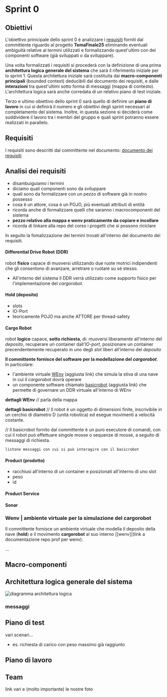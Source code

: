 # Sprint 0

## Obiettivi
L'obiettivo prinicipale dello sprint 0 è analizzare i [requisiti](../requisiti.md) forniti dal committente riguardo al progetto **TemaFinale25** eliminando eventuali ambiguità relative ai termini utilizzati e formalizzando quest'ultimi con dei componenti software (già sviluppati o da sviluppare). 

Una volta formalizzati i requisiti si procederà con la definizione di una prima **architettura logica generale del sistema** che sarà il riferimento iniziale per lo sprint 1. Questa architettura iniziale sarà costituita dai **macro-componenti principali** (bounded context) deducibili dal documento dei requisiti, e dalle **interazioni** tra quest'ultimi sotto forma di messaggi (mappa di contesto). L'architettura logica sarà anche corredata di un relativo piano di test iniziale.

Terzo e ultimo obiettivo dello sprint 0 sarà quello di definire un **piano di lavoro** in cui si definirà il numero e gli obiettivi degli sprint necessari al completamento del sistema. Inoltre, in questa sezione si deciderà come suddividere il lavoro tra i membri del gruppo e quali sprint potranno essere realizzati in parallelo.







## Requisiti
I requisiti sono descritti dal committente nel documento: [documento dei requisiti](../requisiti.md) 

## Analisi dei requisiti
- disambuiguiamo i termini 
- diciamo quali componenti sono da sviluppare
- quali sono da formalizzare con un pezzo di software già in nostro possesso
- cosa è un attore, cosa è un POJO, più eventuali attributi di entità
- ricorda anche di formalizzare quelli che saranno i macrocomponenti del sistema
- **pezzo relativo alla mappa e wenv praticamente da copiare e incollare**
- ricorda di linkare alla repo del corso i progetti che si possono riciclare


In seguito la fomalizzazione dei termini trovati all'interno del documento dei requisiti.


#### Differential Drive Robot (DDR)
robot **fisico** capace di muoversi utilizzando due ruote motrici indipendenti che gli consentono di avanzare, arretrare o ruotare su sé stesso. 
- All'interno del sistema il DDR verrà utilizzato come supporto fisico per l'implementazione del _cargorobot_.


#### Hold (deposito)
- slots
- IO-Port
- teoricamente POJO ma anche ATTORE per thread-safety


#### Cargo Robot
robot **logico** capace, **sotto richiesta**, di: muoversi liberamente all'interno del _deposito_, recuperare un container dall'_IO-port_, posizionare un container precendentemente recuperato in uno degli _slot_ liberi all'interno del _deposito_

**Il committente fornisce del software per la modellazione del _cargorobot_**. In particolare:
- l'ambiente virtuale [WEnv](./sprint0.md) (aggiusta link) che simula la stiva di una nave in cui il _cargorobot_ dovrà operare
- un componente software chiamato [basicrobot](./sprint0.md) (aggiusta link) che permette di governare un DDR virtuale all'interno di WEnv 

**dettagli WEnv**
// parla della mappa

**dettagli basicrobot**
// Il robot è un oggetto di dimensioni finite, inscrivibile in un cerchio di diametro D (unità robotica) ed esegue movimenti a velocità costante.

// Il basicrobot fornito dal committente è un puro esecutore di comandi, con cui il robot può effettuare singole mosse o sequenze di mosse, a seguito di messaggi di richiesta.

```
listone messaggi con cui si può interagire con il basicrobot 
```


#### Product (prodotto)
- racchiusi all'interno di un container e posizionati all'interno di uno slot
- peso
- id


#### Product Service






#### Sonar











### Wenv | ambiente virtuale per la simulazione del cargorobot  
Il committente fornisce un ambiente virtuale che modella il deposito della nave (**hold**) e il movimento **cargorobot** al suo interno [[wenv]](link a documentazione repo prof per wenv).

...




## Macro-componenti



## Architettura logica generale del sistema

![diagramma architettura logica](non_esiste_ancora.png)

### messaggi




## Piano di test

vari scenari... 
- es. richiesta di carico con peso massimo già raggiunto









## Piano di lavoro






## Team
link vari e (molto importante) le nostre foto